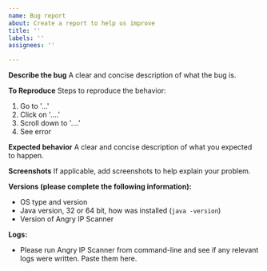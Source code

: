 ```yaml
---
name: Bug report
about: Create a report to help us improve
title: ''
labels: ''
assignees: ''

---
```


**Describe the bug**
A clear and concise description of what the bug is.

**To Reproduce**
Steps to reproduce the behavior:
1. Go to '...'
2. Click on '....'
3. Scroll down to '....'
4. See error

**Expected behavior**
A clear and concise description of what you expected to happen.

**Screenshots**
If applicable, add screenshots to help explain your problem.

**Versions (please complete the following information):**
 - OS type and version
 - Java version, 32 or 64 bit, how was installed (`java -version`)
 - Version of Angry IP Scanner

**Logs:**
- Please run Angry IP Scanner from command-line and see if any relevant logs were written. Paste them here.
